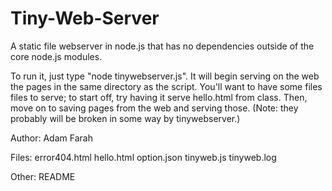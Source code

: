 # Tiny-Web-Server
A static file webserver in node.js that has no dependencies outside of the core node.js modules.


To run it, just type "node tinywebserver.js". 
It will begin serving on the web the pages in the same directory as the script. 
You'll want to have some files files to serve; to start off, try having it serve hello.html from class. 
Then, move on to saving pages from the web and serving those. 
(Note: they probably will be broken in some way by tinywebserver.)


Author: Adam Farah

Files: 
  error404.html
  hello.html
  option.json
  tinyweb.js
  tinyweb.log
  
Other: README
